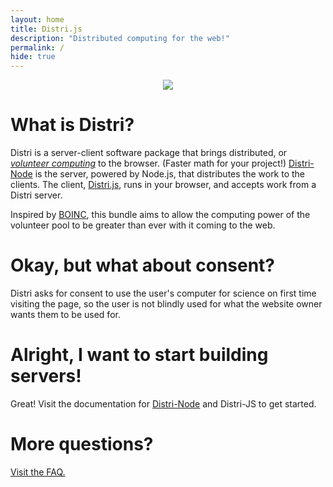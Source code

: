 ```yaml
---
layout: home
title: Distri.js
description: "Distributed computing for the web!"
permalink: /
hide: true
---
```


<center><img src="http://imgur.com/IlZcJ5z.gif"></center>

# What is Distri?

Distri is a server-client software package that brings distributed, or [*volunteer computing*](https://en.wikipedia.org/wiki/Volunteer_computing) to the browser. (Faster math for your project!) [Distri-Node](https://github.com/Flarp/Distri-Node) is the server, powered by Node.js, that distributes the work to the clients. The client, [Distri.js](https://github.com/Flarp/Distri-JS), runs in your browser, and accepts work from a Distri server.

Inspired by [BOINC](http://boinc.berkeley.edu/), this bundle aims to allow the computing power of the volunteer pool to be greater than ever with it coming to the web.

# Okay, but what about consent?

Distri asks for consent to use the user's computer for science on first time visiting the page, so the user is not blindly used for what the website owner wants them to be used for.

# Alright, I want to start building servers!

Great! Visit the documentation for [Distri-Node](/doc/node) and Distri-JS to get started.

# More questions?

[Visit the FAQ.](/faq)


